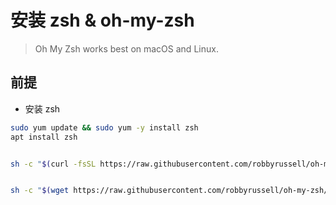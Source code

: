 # 安装 zsh & oh-my-zsh

> Oh My Zsh works best on macOS and Linux.

## 前提

- 安装 zsh

```bash
sudo yum update && sudo yum -y install zsh
apt install zsh
```

```bash

sh -c "$(curl -fsSL https://raw.githubusercontent.com/robbyrussell/oh-my-zsh/master/tools/install.sh)"

```

```bash

sh -c "$(wget https://raw.githubusercontent.com/robbyrussell/oh-my-zsh/master/tools/install.sh -O -)"

```
